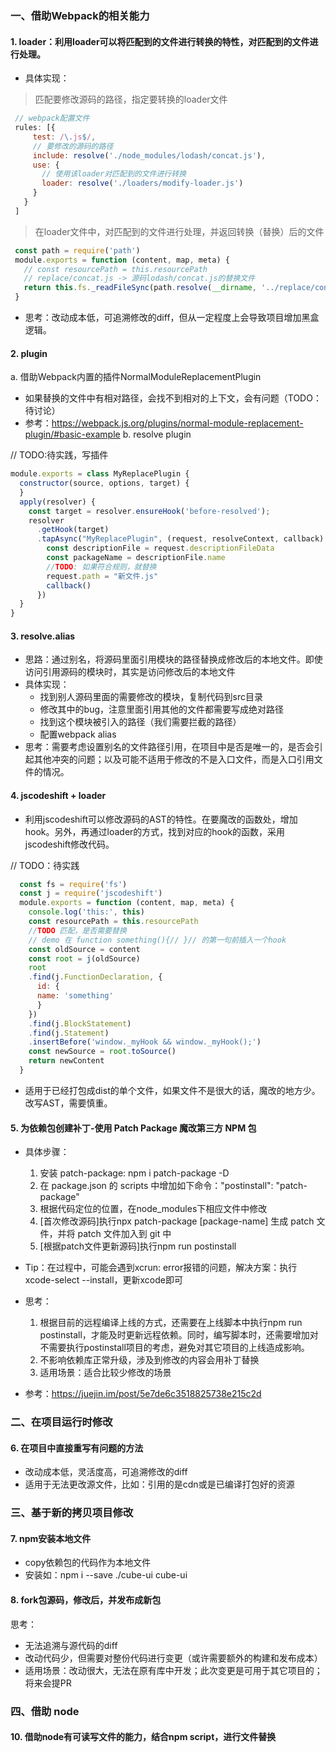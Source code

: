 ### 一、借助Webpack的相关能力
#### 1. loader：利用loader可以将匹配到的文件进行转换的特性，对匹配到的文件进行处理。

  - 具体实现：
  > 匹配要修改源码的路径，指定要转换的loader文件
   ```javascript
    // webpack配置文件
    rules: [{ 
        test: /\.js$/,
        // 要修改的源码的路径
        include: resolve('./node_modules/lodash/concat.js'),
        use: {
          // 使用该loader对匹配到的文件进行转换
          loader: resolve('./loaders/modify-loader.js')
        }
      }
    ]
   ```

   > 在loader文件中，对匹配到的文件进行处理，并返回转换（替换）后的文件

   ```javascript
    const path = require('path')
    module.exports = function (content, map, meta) {
      // const resourcePath = this.resourcePath
      // replace/concat.js -> 源码lodash/concat.js的替换文件
      return this.fs._readFileSync(path.resolve(__dirname, '../replace/concat.js'), 'utf-8')
    }
   ```
  - 思考：改动成本低，可追溯修改的diff，但从一定程度上会导致项目增加黑盒逻辑。

#### 2. plugin
  a. 借助Webpack内置的插件NormalModuleReplacementPlugin
  - 如果替换的文件中有相对路径，会找不到相对的上下文，会有问题（TODO：待讨论）
  - 参考：https://webpack.js.org/plugins/normal-module-replacement-plugin/#basic-example
  b. resolve plugin
  
  // TODO:待实践，写插件
  ```javascript
  module.exports = class MyReplacePlugin {
    constructor(source, options, target) {
    }
    apply(resolver) {
      const target = resolver.ensureHook('before-resolved');
      resolver
        .getHook(target)
        .tapAsync("MyReplacePlugin", (request, resolveContext, callback) => {
          const descriptionFile = request.descriptionFileData
          const packageName = descriptionFile.name
          //TODO: 如果符合规则，就替换
          request.path = "新文件.js"
          callback()
        })
    }
  }
  ```
  
#### 3. resolve.alias
  - 思路：通过别名，将源码里面引用模块的路径替换成修改后的本地文件。即使访问引用源码的模块时，其实是访问修改后的本地文件
  - 具体实现：
    - 找到别人源码里面的需要修改的模块，复制代码到src目录
    - 修改其中的bug，注意里面引用其他的文件都需要写成绝对路径
    - 找到这个模块被引入的路径（我们需要拦截的路径）
    - 配置webpack alias
  - 思考：需要考虑设置别名的文件路径引用，在项目中是否是唯一的，是否会引起其他冲突的问题；以及可能不适用于修改的不是入口文件，而是入口引用文件的情况。
#### 4. jscodeshift + loader
  - 利用jscodeshift可以修改源码的AST的特性。在要魔改的函数处，增加hook。另外，再通过loader的方式，找到对应的hook的函数，采用jscodeshift修改代码。
  
  // TODO：待实践
  ```javascript
    const fs = require('fs')
    const j = require('jscodeshift')
    module.exports = function (content, map, meta) {
      console.log('this:', this)
      const resourcePath = this.resourcePath
      //TODO 匹配，是否需要替换
      // demo 在 function something(){// }// 的第一句前插入一个hook
      const oldSource = content
      const root = j(oldSource)
      root
      .find(j.FunctionDeclaration, {
        id: {
        name: 'something'
        }
      })
      .find(j.BlockStatement)
      .find(j.Statement)
      .insertBefore('window._myHook && window._myHook();')
      const newSource = root.toSource()
      return newContent
    }
  ```
  - 适用于已经打包成dist的单个文件，如果文件不是很大的话，魔改的地方少。改写AST，需要慎重。

#### 5. 为依赖包创建补丁-使用 Patch Package 魔改第三方 NPM 包
- 具体步骤：
  1. 安装 patch-package: npm i patch-package -D
  2. 在 package.json 的 scripts 中增加如下命令："postinstall": "patch-package"
  3. 根据代码定位的位置，在node_modules下相应文件中修改
  4. [首次修改源码]执行npx patch-package [package-name] 生成 patch 文件，并将 patch 文件加入到 git 中
  5. [根据patch文件更新源码]执行npm run postinstall
   
- Tip：在过程中，可能会遇到xcrun: error报错的问题，解决方案：执行xcode-select --install，更新xcode即可

- 思考：
  1. 根据目前的远程编译上线的方式，还需要在上线脚本中执行npm run postinstall，才能及时更新远程依赖。同时，编写脚本时，还需要增加对不需要执行postinstall项目的考虑，避免对其它项目的上线造成影响。
  2. 不影响依赖库正常升级，涉及到修改的内容会用补丁替换
  3. 适用场景：适合比较少修改的场景

- 参考：https://juejin.im/post/5e7de6c3518825738e215c2d


### 二、在项目运行时修改
#### 6. 在项目中直接重写有问题的方法
- 改动成本低，灵活度高，可追溯修改的diff
- 适用于无法更改源文件，比如：引用的是cdn或是已编译打包好的资源

### 三、基于新的拷贝项目修改
#### 7. npm安装本地文件
- copy依赖包的代码作为本地文件
- 安装如：npm i --save ./cube-ui cube-ui

#### 8. fork包源码，修改后，并发布成新包
思考：
- 无法追溯与源代码的diff
- 改动代码少，但需要对整份代码进行变更（或许需要额外的构建和发布成本）
- 适用场景：改动很大，无法在原有库中开发；此次变更是可用于其它项目的；将来会提PR
  
### 四、借助 node
#### 10. 借助node有可读写文件的能力，结合npm script，进行文件替换






